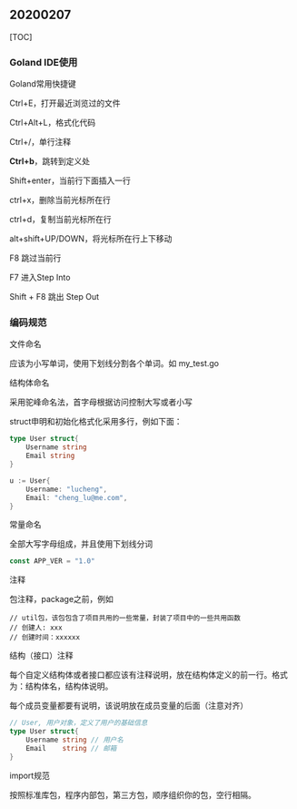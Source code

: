 ## 20200207

[TOC]

### Goland IDE使用

Goland常用快捷键

Ctrl+E，打开最近浏览过的文件

Ctrl+Alt+L，格式化代码

Ctrl+/，单行注释

**Ctrl+b**，跳转到定义处



Shift+enter，当前行下面插入一行

ctrl+x，删除当前光标所在行

ctrl+d，复制当前光标所在行

alt+shift+UP/DOWN，将光标所在行上下移动



F8 跳过当前行

F7 进入Step Into

Shift + F8 跳出 Step Out



### 编码规范

文件命名

应该为小写单词，使用下划线分割各个单词。如 my_test.go



结构体命名

采用驼峰命名法，首字母根据访问控制大写或者小写

struct申明和初始化格式化采用多行，例如下面：

```go
type User struct{
    Username string
    Email string
}

u := User{
    Username: "lucheng",
    Email: "cheng_lu@me.com",
}
```



常量命名

全部大写字母组成，并且使用下划线分词

```go
const APP_VER = "1.0"
```



注释

包注释，package之前，例如

```
// util包，该包包含了项目共用的一些常量，封装了项目中的一些共用函数
// 创建人: xxx
// 创建时间：xxxxxx
```

结构（接口）注释

每个自定义结构体或者接口都应该有注释说明，放在结构体定义的前一行。格式为：结构体名，结构体说明。

每个成员变量都要有说明，该说明放在成员变量的后面（注意对齐）

```go
// User, 用户对象，定义了用户的基础信息
type User struct{
    Username string // 用户名
    Email	 string // 邮箱
}
```



import规范

按照标准库包，程序内部包，第三方包，顺序组织你的包，空行相隔。



